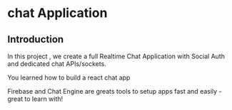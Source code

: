 # chat Application
## Introduction

 In this project , we create a full Realtime Chat Application with Social Auth and dedicated chat APIs/sockets.

You  learned how to build a react chat app

Firebase and Chat Engine are greats tools to setup apps fast and easily - great to learn with!



